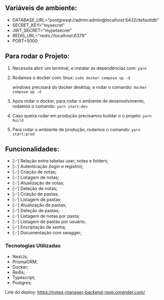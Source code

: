 ## Variáveis de ambiente:

- DATABASE_URL="postgresql://admin:admin@localhost:5432/defaultdb"
- SECRET_KEY="mysecret"
- JWT_SECRET="myjwtsecret"
- REDIS_URL="redis://localhost:6379"
- PORT=5000

## Para rodar o Projeto:

1. Necessita abrir um terminal, e instalar as dependências com:
   `yarn`

2. Rodamos o docker com:
   linux:
   `sudo docker compose up -d`

   windows precisará do docker desktop, e rodar o comando:
   `docker compose up -d`

3. Após rodar o docker, para rodar o ambiente de desenvolvimento, rodamos o comando:
   `yarn start:dev`

4. Caso queira rodar em produção precisamos buildar o o projeto:
   `yarn build`

5. Para rodar o ambiente de produção, rodamos o comando:
   `yarn start:prod`

## Funcionalidades:

- [✅] Relação entre tabelas user, notes e folders;
- [✅] Autenticação (login e registro);
- [✅] Criação de notas;
- [✅] Listagem de notas;
- [✅] Atualização de notas;
- [✅] Deleção de notas;
- [✅] Criação de pastas;
- [✅] Listagem de pastas;
- [✅] Atualização de pastas;
- [✅] Deleção de pastas;
- [✅] Listagem de notas por pasta;
- [✅] Listagem de pastas por usuário;
- [✅] Encriptação de senha;
- [✅] Documentação com swagger;

### Tecnologias Utilizadas

- NestJs;
- PrismaORM;
- Docker;
- Redis;
- Typescript;
- Postgres;

Link do deploy: https://notes-manager-backend-rpxp.onrender.com/
